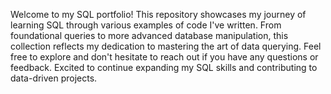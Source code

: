 Welcome to my SQL portfolio! This repository showcases my journey of learning SQL through various examples of code I've written. From foundational queries to more advanced database manipulation, this collection reflects my dedication to mastering the art of data querying. Feel free to explore and don't hesitate to reach out if you have any questions or feedback. Excited to continue expanding my SQL skills and contributing to data-driven projects.
